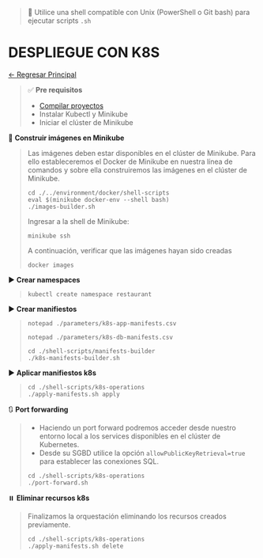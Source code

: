 > 📌 Utilice una shell compatible con Unix (PowerShell o Git bash) para ejecutar scripts `.sh`

# DESPLIEGUE CON K8S

[← Regresar Principal](./../../README.md)

> ✅ **Pre requisitos**
> - [Compilar proyectos](./../local/README.md)
> - Instalar Kubectl y Minikube
> - Iniciar el clúster de Minikube

🔨 **Construir imágenes en Minikube**
> Las imágenes deben estar disponibles en el clúster de Minikube. Para ello estableceremos el Docker de Minikube en
> nuestra línea de comandos y sobre ella construiremos las imágenes en el clúster de Minikube.
>
> ```shell script 
> cd ./../environment/docker/shell-scripts
> eval $(minikube docker-env --shell bash)
> ./images-builder.sh
> ```
> 
> Ingresar a la shell de Minikube:
> ```shell script
> minikube ssh
> ```
>
> A continuación, verificar que las imágenes hayan sido creadas
> ```shell script
> docker images
> ```

▶️ **Crear namespaces**
> ```shell script 
> kubectl create namespace restaurant
> ```

▶️ **Crear manifiestos**
> ```shell script 
> notepad ./parameters/k8s-app-manifests.csv
> ```
> ```shell script 
> notepad ./parameters/k8s-db-manifests.csv
> ```
> 
> ```shell script
> cd ./shell-scripts/manifests-builder
> ./k8s-manifests-builder.sh
> ```

▶️ **Aplicar manifiestos k8s**
> ```shell script 
> cd ./shell-scripts/k8s-operations
> ./apply-manifests.sh apply
> ```

🔃 **Port forwarding**
> - Haciendo un port forward podremos acceder desde nuestro entorno local a los services disponibles en el clúster de Kubernetes.
> - Desde su SGBD utilice la opción `allowPublicKeyRetrieval=true` para establecer las conexiones SQL.
> 
> ```shell script 
> cd ./shell-scripts/k8s-operations
> ./port-forward.sh
> ```

⏸️ **Eliminar recursos k8s**
> Finalizamos la orquestación eliminando los recursos creados previamente.
> ```shell script 
> cd ./shell-scripts/k8s-operations
> ./apply-manifests.sh delete
> ```